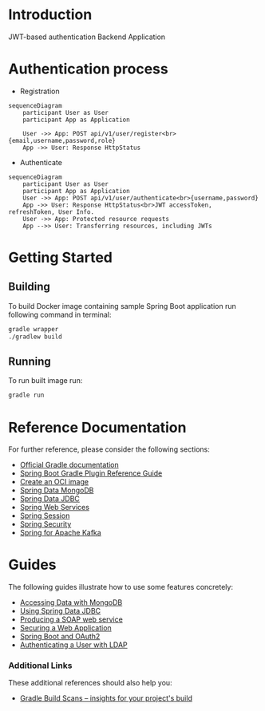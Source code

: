# Introduction
JWT-based authentication Backend Application

# Authentication process

- Registration

```mermaid
sequenceDiagram
    participant User as User
    participant App as Application

    User ->> App: POST api/v1/user/register<br>{email,username,password,role}
    App ->> User: Response HttpStatus

```

- Authenticate

```mermaid
sequenceDiagram
    participant User as User
    participant App as Application
    User ->> App: POST api/v1/user/authenticate<br>{username,password}
    App ->> User: Response HttpStatus<br>JWT accessToken, refreshToken, User Info.
    User ->> App: Protected resource requests
    App -->> User: Transferring resources, including JWTs

```

# Getting Started

## Building
To build Docker image containing sample Spring Boot application run following command in terminal:
````bash
gradle wrapper
./gradlew build
````

## Running
To run built image run:
````bash
gradle run
````

# Reference Documentation
For further reference, please consider the following sections:

* [Official Gradle documentation](https://docs.gradle.org)
* [Spring Boot Gradle Plugin Reference Guide](https://docs.spring.io/spring-boot/docs/2.7.2/gradle-plugin/reference/html/)
* [Create an OCI image](https://docs.spring.io/spring-boot/docs/2.7.2/gradle-plugin/reference/html/#build-image)
* [Spring Data MongoDB](https://docs.spring.io/spring-boot/docs/2.7.2/reference/htmlsingle/#data.nosql.mongodb)
* [Spring Data JDBC](https://docs.spring.io/spring-boot/docs/2.7.2/reference/htmlsingle/#data.sql.jdbc)
* [Spring Web Services](https://docs.spring.io/spring-boot/docs/2.7.2/reference/htmlsingle/#io.webservices)
* [Spring Session](https://docs.spring.io/spring-session/reference/)
* [Spring Security](https://docs.spring.io/spring-boot/docs/2.7.2/reference/htmlsingle/#web.security)
* [Spring for Apache Kafka](https://docs.spring.io/spring-boot/docs/2.7.2/reference/htmlsingle/#messaging.kafka)

# Guides
The following guides illustrate how to use some features concretely:

* [Accessing Data with MongoDB](https://spring.io/guides/gs/accessing-data-mongodb/)
* [Using Spring Data JDBC](https://github.com/spring-projects/spring-data-examples/tree/master/jdbc/basics)
* [Producing a SOAP web service](https://spring.io/guides/gs/producing-web-service/)
* [Securing a Web Application](https://spring.io/guides/gs/securing-web/)
* [Spring Boot and OAuth2](https://spring.io/guides/tutorials/spring-boot-oauth2/)
* [Authenticating a User with LDAP](https://spring.io/guides/gs/authenticating-ldap/)

### Additional Links
These additional references should also help you:

* [Gradle Build Scans – insights for your project's build](https://scans.gradle.com#gradle)
